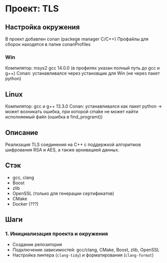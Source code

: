 # Проект: TLS

## Настройка окружения
В проект добавлен conan (packege manager C/C++)
Профайлы для сборок находятся в папке conanProfiles

### Win
Компилятор: msys2 gcc 14.0.0 (в профилях указан полный путь до gcc и g++)
Conan: устанавливался через установщик для Win (не через пакет python)

## Linux
Компилятор: gcc и g++ 13.3.0
Conan: устанавливался как пакет python -> может возникать ошибка, при которой cmake не может найти исполняемый файл (ошибка в find_program())


## Описание
Реализация TLS соединения на C++ с поддержкой алгоритмов шифрования RSA и AES, а также архивацией данных.

## Стэк
- gcc, clang
- Boost
- zlib
- OpenSSL (только для генерации сертификатов)
- CMake
- Docker (???)

## Шаги

### 1. Инициализация проекта и окружения
- Создание репозитория
- Подключение зависимостей: gcc/clang, CMake, Boost, zlib, OpenSSL
- Настройка линтера (`clang-tidy`) и форматирования (`clang-format`)

